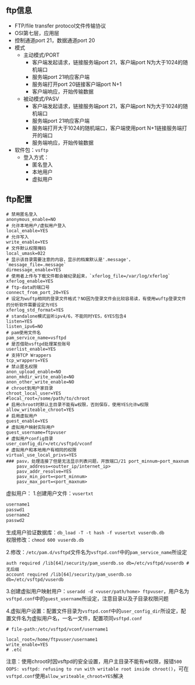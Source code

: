 <!--
{
    "title": "vsftpd相关",
    "create": "2018-05-16 15:02:26",
    "modify": "2018-12-02 19:40:55",
    "tag": [
        "vsftpd",
        "ftp"
    ],
    "info": []
}
-->

## ftp信息

- FTP/file transfer protocol文件传输协议
- OSI第七层，应用层
- 控制通道port 21，数据通道port 20
- 模式
    - 主动模式/PORT
        - 客户端发起请求，链接服务端port 21，客户端port N为大于1024的随机端口
        - 服务端port 21响应客户端
        - 服务端打开port 20链接客户端port N+1
        - 客户端响应，开始传输数据
    - 被动模式/PASV
        - 客户端发起请求，链接服务端port 21，客户端port N为大于1024的随机端口
        - 服务端port 21响应客户端
        - 服务端打开大于1024的随机端口，客户端使用port N+1链接服务端打开的端口
        - 服务端响应，开始传输数据
- 软件包：`vsftp`
    - 登入方式：
        - 匿名登入
        - 本地用户
        - 虚拟用户

## ftp配置

```ftp
# 禁用匿名登入
anonymous_enable=NO
# 允许本地用户/虚拟用户登入
local_enable=YES
# 允许写入
write_enable=YES
# 文件默认权限掩码
local_umask=022
# 显示该目录需要注意的内容，显示的档案默认是'.message'，`message_file=.message`
dirmessage_enable=YES
# 使用者上传与下载文件都会被纪录起来，`xferlog_file=/var/log/xferlog`
xferlog_enable=YES
# ftp-data的端口号
connect_from_port_20=YES
# 设定为wuftp相同的登录文件格式？NO因为登录文件会比较容易读，有使用wuftp登录文件的分析软件需要设定为YES
xferlog_std_format=YES
# standalone模式监听ipv4/6，不能同时YES，6YES包含4
listen=YES
listen_ipv6=NO
# pam使用文件名
pam_service_name=vsftpd
# 是否借助vsftpd处理某些账号
userlist_enable=YES
# 支持TCP Wrappers
tcp_wrappers=YES
# 禁止匿名权限
anon_upload_enable=NO
anon_mkdir_write_enable=NO
anon_other_write_enable=NO
# chroot到用户家目录
chroot_local_user=YES
#local_root=/some/path/to/chroot
# 启用chroot时默认主目录不能有w权限，否则保存，使用YES允许w权限
allow_writeable_chroot=YES
# 启用虚拟用户
guest_enable=YES
# 虚拟用户映射实际用户
guest_username=ftpvuser
# 虚拟用户config目录
user_config_dir=/etc/vsftpd/vconf
# 虚拟用户和本地用户有相同的权限
virtual_use_local_privs=YES
### pasv，处理连接了但是无法显示列表问题，开放端口/21 port_minnum~port_maxnum
    pasv_address=<outter_ip/internet_ip>
    pasv_addr_resolve=YES
    pasv_min_port=<port_minnum>
    pasv_max_port=<port_maxnum>
```

虚拟用户：
1.创建用户文件：`vusertxt`

```txt
username1
passwd1
username2
passwd2
```

生成用户验证数据库：`db_load -T -t hash -f vusertxt vuserdb.db`  
权限修改：`chmod 600 vuserdb.db`

2.修改：`/etc/pam.d/vsftpd`文件名为`vsftpd.conf`中的`pam_service_name`所设定

```ftp
auth required /lib[64]/security/pam_userdb.so db=/etc/vsftpd/vuserdb #无后缀
account required /lib[64]/security/pam_userdb.so db=/etc/vsftpd/vuserdb
```

3.创建虚拟用户映射用户：`useradd -d <vuser/path/home> ftpvuser`，用户名为`vsftpd.conf`中的`guest_username`所设定，注意目录以及子目录权限问题

4.虚拟用户设置：配置文件目录为`vsftpd.conf`中的`user_config_dir`所设定，配置文件名为虚拟用户名，一名一文件，配置项同`vsftpd.conf`

```ftp
# file-path:/etc/vsftpd/vconf/username1

local_root=/home/ftpvuser/username1
write_enable=YES
# .etc
```

注意：使用chroot时因vsftpd的安全设置，用户主目录不能有w权限，报错`500 OOPS: vsftpd: refusing to run with writable root inside chroot()`，可在`vsftpd.conf`使用`allow_writeable_chroot=YES`解决